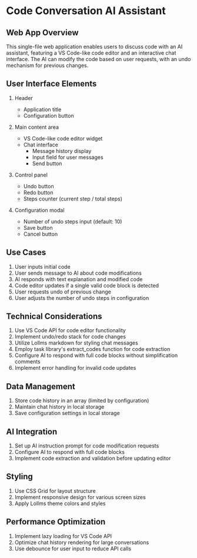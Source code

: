 # Code Conversation AI Assistant

## Web App Overview

This single-file web application enables users to discuss code with an AI assistant, featuring a VS Code-like code editor and an interactive chat interface. The AI can modify the code based on user requests, with an undo mechanism for previous changes.

## User Interface Elements

1. Header
   - Application title
   - Configuration button

2. Main content area
   - VS Code-like code editor widget
   - Chat interface
     - Message history display
     - Input field for user messages
     - Send button

3. Control panel
   - Undo button
   - Redo button
   - Steps counter (current step / total steps)

4. Configuration modal
   - Number of undo steps input (default: 10)
   - Save button
   - Cancel button

## Use Cases

1. User inputs initial code
2. User sends message to AI about code modifications
3. AI responds with text explanation and modified code
4. Code editor updates if a single valid code block is detected
5. User requests undo of previous change
6. User adjusts the number of undo steps in configuration

## Technical Considerations

1. Use VS Code API for code editor functionality
2. Implement undo/redo stack for code changes
3. Utilize Lollms markdown for styling chat messages
4. Employ task library's extract_codes function for code extraction
5. Configure AI to respond with full code blocks without simplification comments
6. Implement error handling for invalid code updates

## Data Management

1. Store code history in an array (limited by configuration)
2. Maintain chat history in local storage
3. Save configuration settings in local storage

## AI Integration

1. Set up AI instruction prompt for code modification requests
2. Configure AI to respond with full code blocks
3. Implement code extraction and validation before updating editor

## Styling

1. Use CSS Grid for layout structure
2. Implement responsive design for various screen sizes
3. Apply Lollms theme colors and styles

## Performance Optimization

1. Implement lazy loading for VS Code API
2. Optimize chat history rendering for large conversations
3. Use debounce for user input to reduce API calls